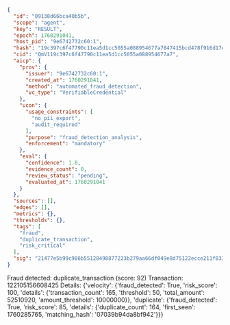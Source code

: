 ```json
{
  "id": "09138d66bca40b5b",
  "scope": "agent",
  "key": "RESULT",
  "epoch": 1760291041,
  "host_pid": "9e6742732c60:1",
  "hash": "19c397c6f47790c11ea5d1cc5055a088954677a7847415bcd478f916d17e16c8",
  "cid": "QmV119c397c6f47790c11ea5d1cc5055a088954677a7",
  "aicp": {
    "prov": {
      "issuer": "9e6742732c60:1",
      "created_at": 1760291041,
      "method": "automated_fraud_detection",
      "vc_type": "VerifiableCredential"
    },
    "ucon": {
      "usage_constraints": [
        "no_pii_export",
        "audit_required"
      ],
      "purpose": "fraud_detection_analysis",
      "enforcement": "mandatory"
    },
    "eval": {
      "confidence": 1.0,
      "evidence_count": 0,
      "review_status": "pending",
      "evaluated_at": 1760291041
    }
  },
  "sources": [],
  "edges": [],
  "metrics": {},
  "thresholds": {},
  "tags": [
    "fraud",
    "duplicate_transaction",
    "risk_critical"
  ],
  "sig": "21477e5b99c986b55128498877223b279aa66df049e8d75122ecce211f833065"
}
```

Fraud detected: duplicate_transaction (score: 92)
Transaction: 122105156608425
Details: {'velocity': {'fraud_detected': True, 'risk_score': 100, 'details': {'transaction_count': 165, 'threshold': 50, 'total_amount': 52510920, 'amount_threshold': 10000000}}, 'duplicate': {'fraud_detected': True, 'risk_score': 85, 'details': {'duplicate_count': 164, 'first_seen': 1760285765, 'matching_hash': '07039b94da8bf942'}}}